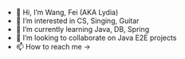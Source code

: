- 👋 Hi, I’m Wang, Fei (AKA Lydia)
- 👀 I’m interested in CS, Singing, Guitar
- 🌱 I’m currently learning Java, DB, Spring
- 💞️ I’m looking to collaborate on Java E2E projects
- 📫 How to reach me -> 

<!---
dearchy/dearchy is a ✨ special ✨ repository because its `README.md` (this file) appears on your GitHub profile.
You can click the Preview link to take a look at your changes.
--->
